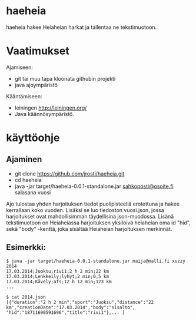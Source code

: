 haeheia
=======

haeheia hakee Heiaheian harkat ja tallentaa ne tekstimuotoon. 

Vaatimukset
===========

Ajamiseen:
- git tai muu tapa kloonata githubin projekti
- java ajoympäristö

Kääntämiseen:
- leiningen http://leiningen.org/
- Java käännösympäristö.

käyttöohje
==========

Ajaminen
--------

- git clone https://github.com/jrosti/haeheia.git
- cd haeheia
- java -jar target/haeheia-0.0.1-standalone.jar sahkoposti@osoite.fi salasana vuosi

Ajo tulostaa yhden harjoituksen tiedot puolipisteellä erotettuna ja hakee kerrallaan koko vuoden. Lisäksi se luo tiedoston vuosi.json, jossa harjoitukset ovat mahdollisimman täydellisinä json-muodossa. Lisänä tekstimuotoon on Heiaheiassa harjoituksen yksilöivä heiaheian oma id "hid", sekä "body" -kenttä, joka sisältää Heiaheian harjoituksen merkinnät. 

Esimerkki: 
----------

    $ java -jar target/haeheia-0.0.1-standalone.jar maija@malli.fi xuzzy 2014
    17.03.2014;Juoksu;rivi1;2 h 2 min;22 km
    17.03.2014;Lenkkeily;lyhyt;2 min;0,5 km
    17.03.2014;Kävely;afs;12 h 12 min;123 km
    ...
    
    $ cat 2014.json
    [{"duration":"2 h 2 min","sport":"Juoksu","distance":"22 km","creationDate":"17.03.2014","body":"sisalto",
    "hid":"18711690591696","title":"rivi1"},... ]


